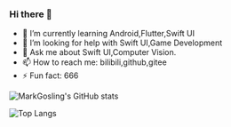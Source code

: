 ### Hi there 👋

- 🌱 I’m currently learning Android,Flutter,Swift UI
- 🤔 I’m looking for help with Swift UI,Game Development
- 💬 Ask me about Swift UI,Computer Vision.
- 📫 How to reach me: bilibili,github,gitee
- ⚡ Fun fact: 666

![MarkGosling's GitHub stats](https://github-readme-stats.vercel.app/api?username=zhuhaoxlj&show_icons=true&count_private=true)

![Top Langs](https://github-readme-stats.vercel.app/api/top-langs/?username=zhuhaoxlj&langs_count=30&layout=compact&hide=html)
